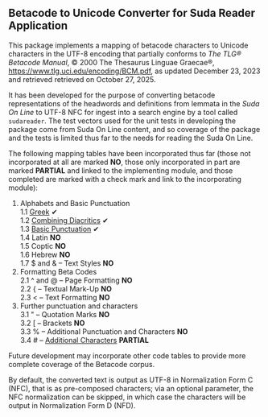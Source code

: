 ## Betacode to Unicode Converter for Suda Reader Application

This package implements a mapping of betacode characters to Unicode characters in the UTF-8 encoding 
that partially conforms to _The TLG® Betacode Manual_, 
© 2000 The Thesaurus Linguae Graecae®,
https://www.tlg.uci.edu/encoding/BCM.pdf, 
as updated December 23, 2023 and retrieved retrieved on October 27, 2025.

It has been developed for the purpose of converting betacode representations of the headwords and definitions from
lemmata in the _Suda On Line_ to UTF-8 NFC for ingest into a search engine by a tool called `sudareader`.
The test vectors used for the unit tests in developing the package come from Suda On Line content,
and so coverage of the package and the tests is limited thus far to the needs for reading the
Suda On Line.

The following mapping tables have been incorporated thus far 
(those not incorporated at all are marked **NO**, 
those only incorporated in part are marked **PARTIAL** and linked to the implementing module,
and those completed are marked with a check mark and link to the incorporating module):

1. Alphabets and Basic Punctuation  
    1.1 [Greek](./betacode_converter.py) ✔  
    1.2 [Combining Diacritics](./betacode_converter.py) ✔  
    1.3 [Basic Punctuation](./betacode_converter.py) ✔  
    1.4 Latin  **NO**  
    1.5 Coptic  **NO**  
    1.6 Hebrew  **NO**  
    1.7 $ and & – Text Styles  **NO**  
2. Formatting Beta Codes  
    2.1 ^ and @ – Page Formatting  **NO**  
    2.2 { – Textual Mark-Up  **NO**  
    2.3 < – Text Formatting  **NO**  
3. Further punctuation and characters  
    3.1 " – Quotation Marks  **NO**  
    3.2 [ – Brackets  **NO**  
    3.3 % – Additional Punctuation and Characters  **NO**  
    3.4 # – [Additional Characters](./additional_character_mappings.py)  **PARTIAL**  

Future development may incorporate other code tables to provide more complete coverage
of the Betacode corpus.

By default, the converted text is output as UTF-8 in Normalization Form C (NFC),
that is as pre-composed characters; via an optional parameter, the NFC normalization can be 
skipped, in which case the characters will be output in Normalization Form D (NFD).

